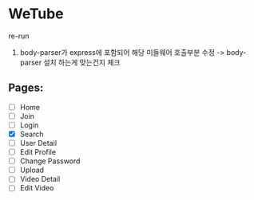 # WeTube

re-run

1. body-parser가 express에 포함되어 해당 미들웨어 호출부분 수정 -> body-parser 설치 하는게 맞는건지 체크

## Pages:

- [ ] Home
- [ ] Join
- [ ] Login
- [x] Search
- [ ] User Detail
- [ ] Edit Profile
- [ ] Change Password
- [ ] Upload
- [ ] Video Detail
- [ ] Edit Video
